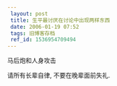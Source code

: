 ```yaml
---
 layout: post
 title: 生平最讨厌在讨论中出现两样东西
 date: 2006-01-19 07:52
 tags: 旧博客存档
 ref_id: 1536954709494
---
```

马后炮和人身攻击



请所有长辈自律, 不要在晚辈面前失礼.

